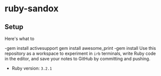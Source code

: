 # ruby-sandox
## Setup

Here's what to 

-gem install activesupport
gem install awesome_print
-gem install 
Use this repository as a workspace to experiment in `irb` terminals, write Ruby code in the editor, and save your notes to GitHub by committing and pushing.

- Ruby version: `3.2.1`
